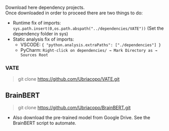 Download here dependency projects. <br>
Once downloaded in order to proceed there are two things to do:

- Runtime fix of imports: ``sys.path.insert(0,os.path.abspath("../dependencies/VATE"))`` (Set the dependency folder in
  sys)
- Static analysis fix of imports:
    - VSCODE: ```{
        "python.analysis.extraPaths": ["./dependencies"]
    }```
    - PyCharm: ```Right-click on dependencies/ → Mark Directory as → Sources Root```

### VATE

> git clone https://github.com/Ubriacopo/VATE.git

## BrainBERT
> git clone https://github.com/Ubriacopo/BrainBERT.git

- Also download the pre-trained model from Google Drive. See the BrainBERT script to automate.